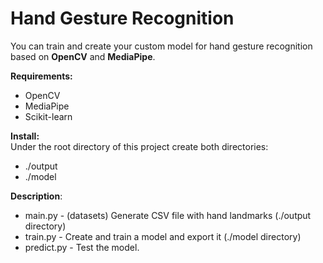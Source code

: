 # Hand Gesture Recognition
You can train and create your custom model for hand gesture recognition based on <strong>OpenCV</strong> and <strong>MediaPipe</strong>.

<strong>Requirements:</strong>
- OpenCV
- MediaPipe
- Scikit-learn

<strong>Install:</strong>
<br/>Under the root directory of this project create both directories:
- ./output
- ./model

<strong>Description</strong>:
- main.py - (datasets) Generate CSV file with hand landmarks (./output directory)
- train.py - Create and train a model and export it (./model directory)
- predict.py - Test the model.
